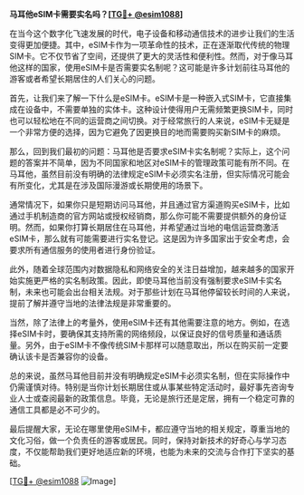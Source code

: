 **马耳他eSIM卡需要实名吗？[[TG💪+ @esim1088](https://t.me/s/esim1088)]**

在当今这个数字化飞速发展的时代，电子设备和移动通信技术的进步让我们的生活变得更加便捷。其中，eSIM卡作为一项革命性的技术，正在逐渐取代传统的物理SIM卡。它不仅节省了空间，还提供了更大的灵活性和便利性。然而，对于像马耳他这样的国家，使用eSIM卡是否需要实名制呢？这可能是许多计划前往马耳他的游客或者希望长期居住的人们关心的问题。

首先，让我们来了解一下什么是eSIM卡。eSIM卡是一种嵌入式SIM卡，它直接集成在设备中，不需要单独的实体卡。这种设计使得用户无需频繁更换SIM卡，同时也可以轻松地在不同的运营商之间切换。对于经常旅行的人来说，eSIM卡无疑是一个非常方便的选择，因为它避免了因更换目的地而需要购买新SIM卡的麻烦。

那么，回到我们最初的问题：马耳他是否要求eSIM卡实名制呢？实际上，这个问题的答案并不简单，因为不同国家和地区对eSIM卡的管理政策可能有所不同。在马耳他，虽然目前没有明确的法律规定eSIM卡必须实名注册，但实际情况可能会有所变化，尤其是在涉及国际漫游或长期使用的场景下。

通常情况下，如果你只是短期访问马耳他，并且通过官方渠道购买eSIM卡，比如通过手机制造商的官方网站或授权经销商，那么你可能不需要提供额外的身份证明。然而，如果你打算长期居住在马耳他，并希望通过当地的电信运营商激活eSIM卡，那么就有可能需要进行实名登记。这是因为许多国家出于安全考虑，会要求所有通信服务的使用者进行身份验证。

此外，随着全球范围内对数据隐私和网络安全的关注日益增加，越来越多的国家开始实施更严格的实名制政策。因此，即使马耳他当前没有强制要求eSIM卡实名制，未来也可能会出台相关法规。对于那些计划在马耳他停留较长时间的人来说，提前了解并遵守当地的法律法规是非常重要的。

当然，除了法律上的考量外，使用eSIM卡还有其他需要注意的地方。例如，在选择eSIM卡时，要确保其支持所需的网络频段，以保证良好的信号质量和通话质量。另外，由于eSIM卡不像传统SIM卡那样可以随意取出，所以在购买前一定要确认该卡是否兼容你的设备。

总的来说，虽然马耳他目前并没有明确规定eSIM卡必须实名制，但在实际操作中仍需谨慎对待。特别是当你计划长期居住或从事某些特定活动时，最好事先咨询专业人士或查阅最新的政策信息。毕竟，无论是旅行还是定居，拥有一个稳定可靠的通信工具都是必不可少的。

最后提醒大家，无论在哪里使用eSIM卡，都应遵守当地的相关规定，尊重当地的文化习俗，做一个负责任的游客或居民。同时，保持对新技术的好奇心与学习态度，不仅能帮助我们更好地适应新的环境，也能为未来的交流与合作打下坚实的基础。

[[TG💪+ @esim1088](https://t.me/s/esim1088) ![Image](https://i.postimg.cc/4NQfJmqS/Snipaste-2025-05-13-00-14-12.png)]